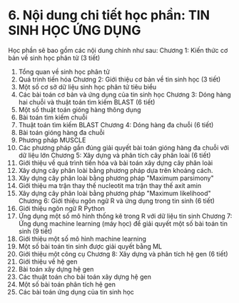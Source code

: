 # 6. Nội dung chi tiết học phần: TIN SINH HỌC ỨNG DỤNG
Học phần sẽ bao gồm các nội dung chính như sau:
Chương 1: Kiến thức cơ bản về sinh học phân tử (3 tiết)
1. Tổng quan về sinh học phân tử
2. Quá trình tiến hóa
Chương 2: Giới thiệu cơ bản về tin sinh học (3 tiết)
1. Một số cơ sở dữ liệu sinh học phân tử tiêu biểu
2. Các bài toán cơ bản và ứng dụng của tin sinh học
Chương 3: Dóng hàng hai chuỗi và thuật toán tìm kiếm BLAST (6 tiết)
1. Một số thuật toán gióng hàng thông dụng
2. Bài toán tìm kiếm chuỗi
3. Thuật toán tìm kiếm BLAST
Chương 4: Dóng hàng đa chuỗi (6 tiết)
1. Bài toán gióng hàng đa chuỗi
2. Phương pháp MUSCLE
3. Các phương pháp gần đúng giải quyết bài toán gióng hàng đa chuỗi với dữ liệu lớn
Chương 5: Xây dựng và phân tích cây phân loài (6 tiết)
1. Giới thiệu về quá trình tiến hóa và bài toán xây dựng cây phân loài
2. Xây dựng cây phân loài bằng phương pháp dựa trên khoảng cách.
3. Xây dựng cây phân loài bằng phương pháp "Maximum parsimony"
4. Giới thiệu ma trận thay thế nucleotit ma trận thay thế axít amin
5. Xây dựng cây phân loài bằng phương pháp "Maximum likelihood"
Chương 6: Giới thiệu ngôn ngữ R và ứng dụng trong tin sinh (6 tiết)
1. Giới thiệu ngôn ngữ R Python
2. Ứng dụng một số mô hình thống kê trong R với dữ liệu tin sinh
Chương 7: Ứng dụng machine learning (máy học) để giải quyết một số bài
toán tin sinh (9 tiết)
1. Giới thiệu một số mô hình machine learning
2. Một số bài toán tin sinh được giải quyết bằng ML
3. Giới thiệu một công cụ
Chương 8: Xây dựng và phân tích hệ gen (6 tiết)
1. Giới thiệu về hệ gen
2. Bài toán xây dựng hệ gen
3. Các thuật toán cho bài toán xây dựng hệ gen
4. Một số bài toán phân tích hệ gen
5. Các bài toán ứng dụng của tin sinh học
